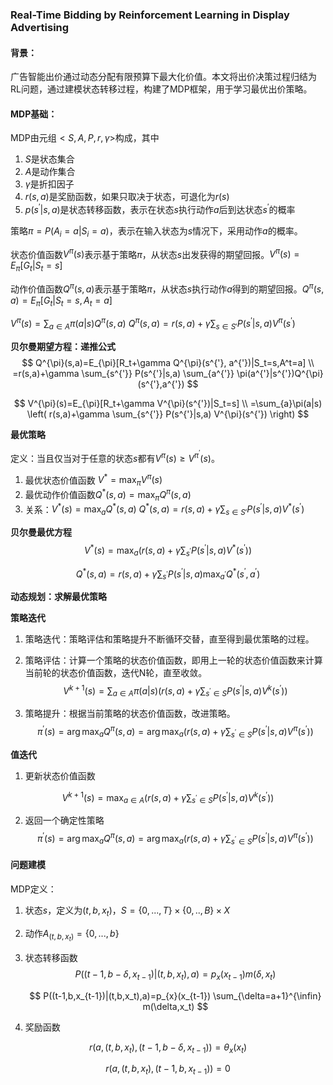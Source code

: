 ###  Real-Time Bidding by Reinforcement Learning in Display Advertising
#### 背景：
广告智能出价通过动态分配有限预算下最大化价值。本文将出价决策过程归结为RL问题，通过建模状态转移过程，构建了MDP框架，用于学习最优出价策略。
#### MDP基础：
MDP由元组$<S, A, P, r, \gamma>$构成，其中

1. $S$是状态集合
2. $A$是动作集合
3. $\gamma$是折扣因子
4. $r(s,a)$是奖励函数，如果只取决于状态，可退化为$r(s)$
5. $p(s^{'}|s,a)$是状态转移函数，表示在状态$s$执行动作$a$后到达状态$s^{'}$的概率

策略$\pi=P(A_i=a|S_i=a)$，表示在输入状态为$s$情况下，采用动作$a$的概率。

状态价值函数$V^{\pi}(s)$表示基于策略$\pi$，从状态$s$出发获得的期望回报。$V^{\pi}(s)=E_{\pi}[G_t|S_t=s]$

动作价值函数$Q^{\pi}(s,a)$表示基于策略$\pi$，从状态$s$执行动作$a$得到的期望回报。$Q^{\pi}(s,a)=E_{\pi}[G_t|S_t=s,A_t=a]$

$V^{\pi}(s)=\sum_{a \in A} \pi(a|s)Q^{\pi}(s,a)$         $Q^{\pi}(s,a)=r(s,a)+\gamma \sum_{s \in S{'}}P(s^{'}|s,a)V^{\pi}(s^{'})$

**贝尔曼期望方程：递推公式**
$$
Q^{\pi}(s,a)=E_{\pi}[R_t+\gamma Q^{\pi}(s^{'}, a^{'})|S_t=s,A^t=a] \\
=r(s,a)+\gamma \sum_{s^{'}} P(s^{'}|s,a) \sum_{a^{'}} \pi(a^{'}|s^{'})Q^{\pi}(s^{'},a^{'})
$$

$$
V^{\pi}(s)=E_{\pi}[R_t+\gamma V^{\pi}(s^{'})|S_t=s] \\
=\sum_{a}\pi(a|s) \left(  r(s,a)+\gamma \sum_{s^{'}} P(s^{'}|s,a) V^{\pi}(s^{'}) \right)
$$

**最优策略**

定义：当且仅当对于任意的状态$s$都有$V^{\pi}(s) \ge V^{\pi^{'}}(s)$。

1. 最优状态价值函数 $V^{*}=\max_{\pi}V^{\pi}(s)$
2. 最优动作价值函数$Q^{*}(s,a)=\max_{\pi} Q^{\pi}(s,a)$
3. 关系：$V^{*}(s)=\max_{a} Q^{*}(s,a)$     $Q^{*}(s,a)=r(s,a)+\gamma \sum_{s \in S{'}}P(s^{'}|s,a)V^{*}(s^{'})$

**贝尔曼最优方程**
$$
V^{*}(s)=\max_{a} \left(  r(s,a)+\gamma \sum_{s^{'}} P(s^{'}|s,a) V^{*}(s^{'}) \right)
$$

$$
Q^{*}(s,a)=r(s,a)+\gamma \sum_{s^{'}} P(s^{'}|s,a) \max_{a^{'}} Q^{*}(s^{'},a^{'})
$$

**动态规划：求解最优策略**

**策略迭代**

1. 策略迭代：策略评估和策略提升不断循环交替，直至得到最优策略的过程。

2. 策略评估：计算一个策略的状态价值函数，即用上一轮的状态价值函数来计算当前轮的状态价值函数，迭代N轮，直至收敛。
   $$
   V^{k+1}(s)=\sum_{a \in A} \pi(a|s) \left( r(s,a)+\gamma \sum_{s^{'} \in S} P(s^{'}|s,a)V^{k}(s^{'}) \right)
   $$
   
3. 策略提升：根据当前策略的状态价值函数，改进策略。
   $$
   \pi^{'}(s)=\arg \max_{a} Q^{\pi}(s,a)=\arg \max_{a} \left( r(s,a) + \gamma \sum_{s^{'} \in S} P(s^{'}|s,a)V^{\pi}(s^{'}) \right)
   $$
   



**值迭代**

1. 更新状态价值函数

$$
V^{k+1}(s)=\max_{a \in A} \left( r(s,a) + \gamma \sum_{s^{'} \in S} P(s^{'}|s,a)V^{k}(s^{'}) \right)
$$

2. 返回一个确定性策略
   $$
   \pi^{'}(s)=\arg \max_{a} Q^{\pi}(s,a)=\arg \max_{a} \left( r(s,a) + \gamma \sum_{s^{'} \in S} P(s^{'}|s,a)V^{\pi}(s^{'}) \right)
   $$

#### 问题建模

MDP定义：

1. 状态$s$，定义为$(t,b,x_t)$，$S=\{0,...,T\} \times \{0,..,B\} \times X$

2. 动作$A_{(t,b,x_t)}=\{0,...,b\}$

3. 状态转移函数
   $$
   P((t-1,b-\delta,x_{t-1})|(t,b,x_t),a)=p_{x}(x_{t-1})m(\delta,x_t)
   $$

   $$
   P((t-1,b,x_{t-1})|(t,b,x_t),a)=p_{x}(x_{t-1}) \sum_{\delta=a+1}^{\infin} m(\delta,x_t)
   $$

4. 奖励函数

$$
r(a, (t,b,x_t),(t-1,b-\delta,x_{t-1}))=\theta_{x}(x_{t})
$$

$$
r(a, (t,b,x_t),(t-1,b,x_{t-1}))=0
$$

